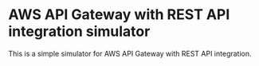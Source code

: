 # AWS API Gateway with REST API integration simulator

This is a simple simulator for AWS API Gateway with REST API integration. 



